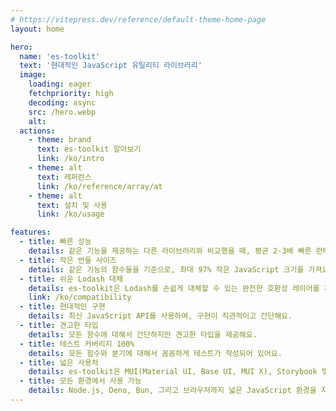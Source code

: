 ```yaml
---
# https://vitepress.dev/reference/default-theme-home-page
layout: home

hero:
  name: 'es-toolkit'
  text: '현대적인 JavaScript 유틸리티 라이브러리'
  image:
    loading: eager
    fetchpriority: high
    decoding: async
    src: /hero.webp
    alt:
  actions:
    - theme: brand
      text: es-toolkit 알아보기
      link: /ko/intro
    - theme: alt
      text: 레퍼런스
      link: /ko/reference/array/at
    - theme: alt
      text: 설치 및 사용
      link: /ko/usage

features:
  - title: 빠른 성능
    details: 같은 기능을 제공하는 다른 라이브러리와 비교했을 때, 평균 2-3배 빠른 런타임 성능을 제공해요.
  - title: 작은 번들 사이즈
    details: 같은 기능의 함수들을 기준으로, 최대 97% 작은 JavaScript 크기를 가져요.
  - title: 쉬운 Lodash 대체
    details: es-toolkit은 Lodash를 손쉽게 대체할 수 있는 완전한 호환성 레이어를 제공해요.
    link: /ko/compatibility
  - title: 현대적인 구현
    details: 최신 JavaScript API를 사용하여, 구현이 직관적이고 간단해요.
  - title: 견고한 타입
    details: 모든 함수에 대해서 간단하지만 견고한 타입을 제공해요.
  - title: 테스트 커버리지 100%
    details: 모든 함수와 분기에 대해서 꼼꼼하게 테스트가 작성되어 있어요.
  - title: 넓은 사용처
    details: es-toolkit은 MUI(Material UI, Base UI, MUI X), Storybook 및 ink와 같은 인기 있는 오픈 소스 라이브러리에서 널리 사용되고 있어요.
  - title: 모든 환경에서 사용 가능
    details: Node.js, Deno, Bun, 그리고 브라우저까지 넓은 JavaScript 환경을 지원해요.
---
```

